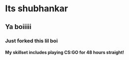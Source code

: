 # Its shubhankar
## Ya boiiiii
### Just forked this lil boi
#### My skillset includes playing CS:GO for 48 hours straight!
